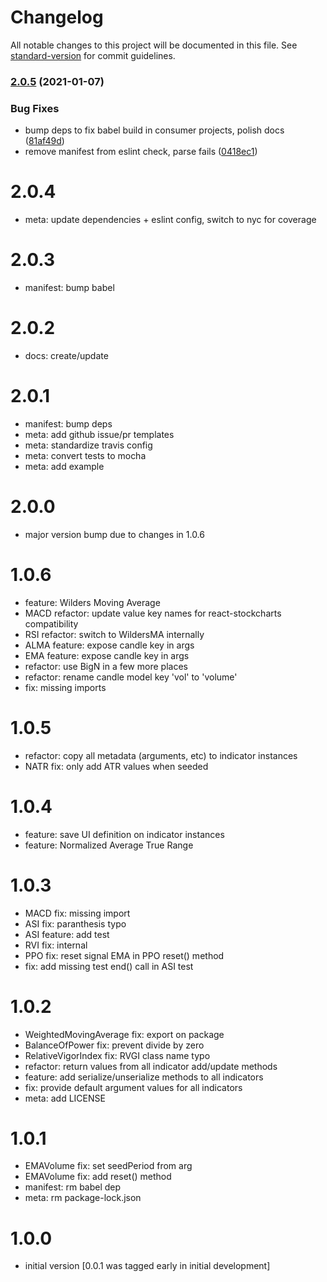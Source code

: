 # Changelog

All notable changes to this project will be documented in this file. See [standard-version](https://github.com/conventional-changelog/standard-version) for commit guidelines.

### [2.0.5](https://github.com/bitfinexcom/bfx-hf-indicators/compare/v2.0.3...v2.0.5) (2021-01-07)


### Bug Fixes

* bump deps to fix babel build in consumer projects, polish docs ([81af49d](https://github.com/bitfinexcom/bfx-hf-indicators/commit/81af49d58eaa43ae481c85440a014351946a9d6b))
* remove manifest from eslint check, parse fails ([0418ec1](https://github.com/bitfinexcom/bfx-hf-indicators/commit/0418ec1d9e063cbd20b34c0b1a4e7e0dd707a770))

# 2.0.4
- meta: update dependencies + eslint config, switch to nyc for coverage

# 2.0.3
- manifest: bump babel

# 2.0.2
- docs: create/update

# 2.0.1
- manifest: bump deps
- meta: add github issue/pr templates
- meta: standardize travis config
- meta: convert tests to mocha
- meta: add example

# 2.0.0
- major version bump due to changes in 1.0.6

# 1.0.6
- feature: Wilders Moving Average
- MACD refactor: update value key names for react-stockcharts compatibility
- RSI refactor: switch to WildersMA internally
- ALMA feature: expose candle key in args
- EMA feature: expose candle key in args
- refactor: use BigN in a few more places
- refactor: rename candle model key 'vol' to 'volume'
- fix: missing imports

# 1.0.5
- refactor: copy all metadata (arguments, etc) to indicator instances
- NATR fix: only add ATR values when seeded

# 1.0.4
- feature: save UI definition on indicator instances
- feature: Normalized Average True Range

# 1.0.3
- MACD fix: missing import
- ASI fix: paranthesis typo
- ASI feature: add test
- RVI fix: internal
- PPO fix: reset signal EMA in PPO reset() method
- fix: add missing test end() call in ASI test

# 1.0.2
- WeightedMovingAverage fix: export on package
- BalanceOfPower fix: prevent divide by zero
- RelativeVigorIndex fix: RVGI class name typo
- refactor: return values from all indicator add/update methods
- feature: add serialize/unserialize methods to all indicators
- fix: provide default argument values for all indicators
- meta: add LICENSE

# 1.0.1
- EMAVolume fix: set seedPeriod from arg
- EMAVolume fix: add reset() method
- manifest: rm babel dep
- meta: rm package-lock.json

# 1.0.0
- initial version [0.0.1 was tagged early in initial development]
